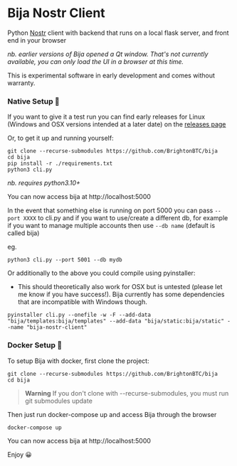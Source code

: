 # Bija Nostr Client

Python [Nostr](https://github.com/nostr-protocol/nostr) client with backend that runs on a local flask server, and front end in your browser

*nb. earlier versions of Bija opened a Qt window. That's not currently available, you can only load the UI in a browser at this time.*

This is experimental software in early development and comes without warranty.

### Native Setup :snake:	

If you want to give it a test run you can find early releases for Linux (Windows and OSX versions intended at a later date) on the [releases page](https://github.com/BrightonBTC/bija/releases) 

Or, to get it up and running yourself: 

```
git clone --recurse-submodules https://github.com/BrightonBTC/bija
cd bija
pip install -r ./requirements.txt
python3 cli.py
```
*nb. requires python3.10+*

You can now access bija at http://localhost:5000

In the event that something else is running on port 5000 you can pass `--port XXXX` to cli.py and if you want to use/create a different db, for example if you want to manage multiple accounts then use `--db name` (default is called bija)

eg.

```
python3 cli.py --port 5001 --db mydb
```
Or additionally to the above you could compile using pyinstaller:
* This should theoretically also work for OSX but is untested (please let me know if you have success!). Bija currently has some dependencies that are incompatible with Windows though.
```
pyinstaller cli.py --onefile -w -F --add-data "bija/templates:bija/templates" --add-data "bija/static:bija/static" --name "bija-nostr-client"

```
### Docker Setup :whale2:

To setup Bija with docker, first clone the project:
```
git clone --recurse-submodules https://github.com/BrightonBTC/bija
cd bija
```

> **Warning**
> If you don't clone with --recurse-submodules, you must run git submodules update

Then just run docker-compose up and access Bija through the browser

```
docker-compose up
```

You can now access bija at http://localhost:5000

Enjoy :grinning: